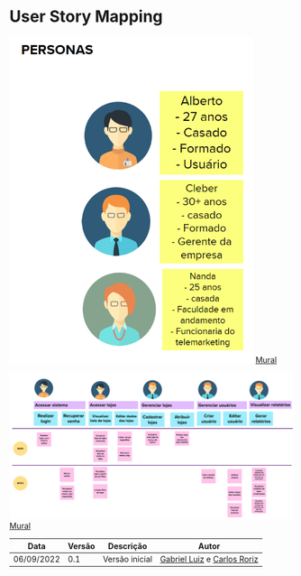 # User Story Mapping

![Personas](./imagens/personas_usm.png)
[Mural](https://app.mural.co/t/requisitos6858/m/requisitos6858/1660840622449/87d033dd889110a619097e9b29393ec949e82758?sender=u9599f60030db7e768a636582)

![USM](./imagens/usm.png)
[Mural](https://app.mural.co/t/requisitos6858/m/requisitos6858/1660840622449/87d033dd889110a619097e9b29393ec949e82758?sender=u9599f60030db7e768a636582)

| Data       | Versão | Descrição      | Autor                                                                                      |
| ---------- | ------ | -------------- | ------------------------------------------------------------------------------------------ |
| 06/09/2022 | 0.1    | Versão inicial | [Gabriel Luiz](https://github.com/ggomesbr) e [Carlos Roriz](https://github.com/caduroriz) |